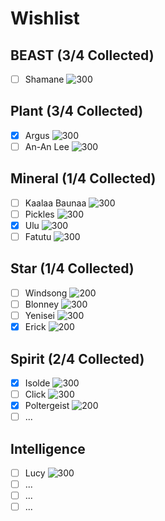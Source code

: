# Wishlist
## BEAST (3/4 Collected)
- [ ] Shamane
![300](Images/Characters/Shamane.webp)
## Plant (3/4 Collected)
- [x] Argus
![300](Images/Characters/Argus.webp)
- [ ] An-An Lee
![300](Images/Characters/An-an_Lee.webp)

## Mineral (1/4 Collected)
- [ ] Kaalaa Baunaa
![300](Images/Characters/Kaalaa_Baunaa.webp)
- [ ] Pickles
![300](Images/Characters/Pickles.webp)
- [x] Ulu
![300](Images/Characters/Ulu.webp)
- [ ] Fatutu
![300](Images/Characters/Fatutu.webp)

## Star (1/4 Collected)
- [ ] Windsong
![200](Images/Characters/Windsong.webp)
- [ ] Blonney
![300](Images/Characters/Blonney.webp)
- [ ] Yenisei
![300](Images/Characters/Yenisei.webp)
- [x] Erick
![200](Images/Characters/Erick.webp)

## Spirit (2/4 Collected)
- [x] Isolde
![300](Images/Characters/Isolde.webp)
- [ ] Click
![300](Images/Characters/Click.webp)
- [x] Poltergeist
![200](Images/Characters/Poltergeist.webp)
- [ ] ...

## Intelligence
- [ ] Lucy
![300](Images/Characters/Lucy.webp)
- [ ] ...
- [ ] ...
- [ ] ...
